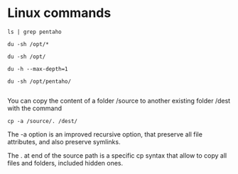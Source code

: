 # Linux commands

```
ls | grep pentaho

du -sh /opt/*

du -sh /opt/

du -h --max-depth=1

du -sh /opt/pentaho/


```



You can copy the content of a folder /source to another existing folder /dest with the command

```
cp -a /source/. /dest/
```
The -a option is an improved recursive option, that preserve all file attributes, and also preserve symlinks.

The . at end of the source path is a specific cp syntax that allow to copy all files and folders, included hidden ones.
